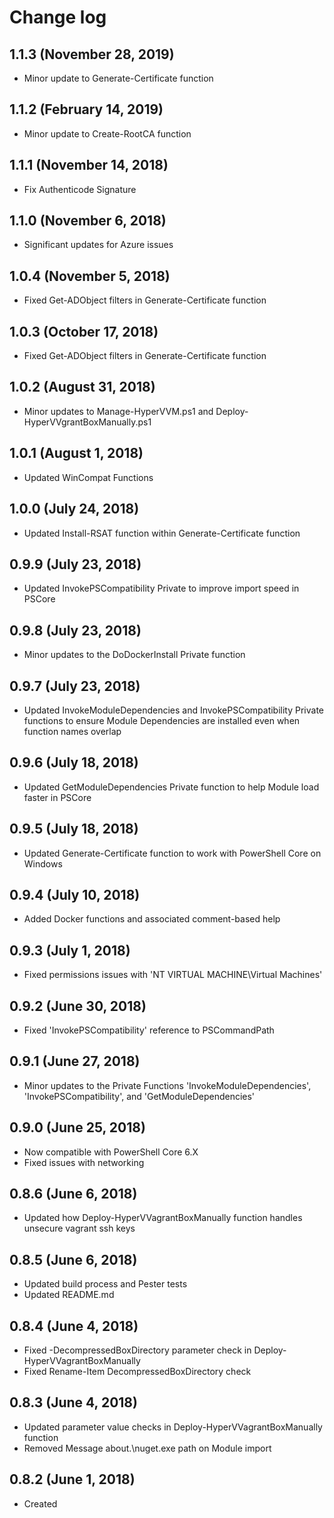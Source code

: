 # Change log

## 1.1.3 (November 28, 2019)

- Minor update to Generate-Certificate function

## 1.1.2 (February 14, 2019)

- Minor update to Create-RootCA function

## 1.1.1 (November 14, 2018)

- Fix Authenticode Signature

## 1.1.0 (November 6, 2018)

- Significant updates for Azure issues

## 1.0.4 (November 5, 2018)

- Fixed Get-ADObject filters in Generate-Certificate function

## 1.0.3 (October 17, 2018)

- Fixed Get-ADObject filters in Generate-Certificate function

## 1.0.2 (August 31, 2018)

- Minor updates to Manage-HyperVVM.ps1 and Deploy-HyperVVgrantBoxManually.ps1

## 1.0.1 (August 1, 2018)

- Updated WinCompat Functions

## 1.0.0 (July 24, 2018)

- Updated Install-RSAT function within Generate-Certificate function

## 0.9.9 (July 23, 2018)

- Updated InvokePSCompatibility Private to improve import speed in PSCore

## 0.9.8 (July 23, 2018)

- Minor updates to the DoDockerInstall Private function

## 0.9.7 (July 23, 2018)

- Updated InvokeModuleDependencies and InvokePSCompatibility Private functions to ensure Module Dependencies are installed even when function names overlap

## 0.9.6 (July 18, 2018)

- Updated GetModuleDependencies Private function to help Module load faster in PSCore

## 0.9.5 (July 18, 2018)

- Updated Generate-Certificate function to work with PowerShell Core on Windows

## 0.9.4 (July 10, 2018)

- Added Docker functions and associated comment-based help

## 0.9.3 (July 1, 2018)

- Fixed permissions issues with 'NT VIRTUAL MACHINE\Virtual Machines'

## 0.9.2 (June 30, 2018)

- Fixed 'InvokePSCompatibility' reference to PSCommandPath

## 0.9.1 (June 27, 2018)

- Minor updates to the Private Functions 'InvokeModuleDependencies', 'InvokePSCompatibility', and 'GetModuleDependencies'

## 0.9.0 (June 25, 2018)

- Now compatible with PowerShell Core 6.X
- Fixed issues with networking

## 0.8.6 (June 6, 2018)

- Updated how Deploy-HyperVVagrantBoxManually function handles unsecure vagrant ssh keys

## 0.8.5 (June 6, 2018)

- Updated build process and Pester tests
- Updated README.md

## 0.8.4 (June 4, 2018)

- Fixed -DecompressedBoxDirectory parameter check in Deploy-HyperVVagrantBoxManually
- Fixed Rename-Item DecompressedBoxDirectory check

## 0.8.3 (June 4, 2018)

- Updated parameter value checks in Deploy-HyperVVagrantBoxManually function
- Removed Message about.\nuget.exe path on Module import

## 0.8.2 (June 1, 2018)

- Created

